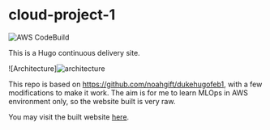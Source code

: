# cloud-project-1

![AWS CodeBuild](https://codebuild.us-west-2.amazonaws.com/badges?uuid=eyJlbmNyeXB0ZWREYXRhIjoiT1Y0Wi9Zeko1NTJXVGtwSTdicW00M2RhSFlBNWRMNk5EQWVuMk04eU9NbFdsZDc5ck13UVZjVTQxdS8veWRuNmRFd3I1VUFMb2pCYzZWZ1Z5aWw1aFFvPSIsIml2UGFyYW1ldGVyU3BlYyI6ImNib1E0VjZBeGxkMEZVWVgiLCJtYXRlcmlhbFNldFNlcmlhbCI6MX0%3D&branch=main)

This is a Hugo continuous delivery site.

![Architecture]![architecture](https://github.com/mcnuggets-lab/cloud-project1/assets/16054484/5366d72c-2149-43e9-8258-b7eaf6f78118)

This repo is based on https://github.com/noahgift/dukehugofeb1, with a few modifications to make it work. The aim is for me to learn MLOps in AWS environment only, so the website built is very raw.

You may visit the built website [here](http://kithomak-cloud-project-1.s3-website-us-west-2.amazonaws.com/).
